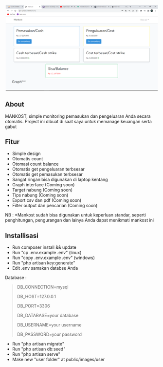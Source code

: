 <p align="center"><img src="Capture.PNG" width="500"></p>

## About 

MANKOST, simple monitoring pemasukan dan pengeluaran Anda secara otomatis. Project ini dibuat di saat saya untuk memanage keuangan serta gabut 

## Fitur

- Simple design 
- Otomatis count
- Otomasi count balance
- Otomatis get pengeluaran terbsesar
- Otomatis get pemasukan terbsesar
- Sangat ringan bisa digunakan di laptop kentang
- Graph interface (Coming soon)
- Target nabung (Coming soon)
- Tips nabung (Coming soon)
- Export csv dan pdf (Coming soon)
- Filter output dan pencarian (Coming soon)

NB : *Mankost sudah bisa digunakan untuk keperluan standar, seperti penghitungan, pengurangan dan lainya Anda dapat menikmati mankost ini

## Installisasi

- Run composer install && update
- Run "cp .env.example .env" (linux)
- Run "copy .env.example .env" (windows)
- Run "php artisan key:generate"
- Edit .env samakan databse Anda 

Database :

> DB_CONNECTION=mysql
> 
> DB_HOST=127.0.0.1
> 
> DB_PORT=3306
> 
> DB_DATABASE=your database
> 
> DB_USERNAME=your username
> 
> DB_PASSWORD=your password

- Run "php artisan migrate"
- Run "php artisan db:seed"
- Run "php artisan serve"
- Make new "user folder" at public/images/user 

